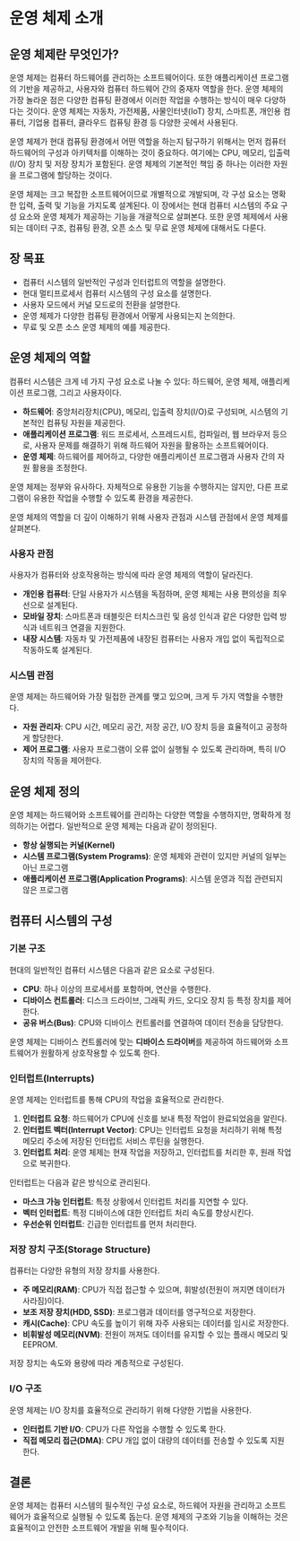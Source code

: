 # 운영 체제 소개

## 운영 체제란 무엇인가?
운영 체제는 컴퓨터 하드웨어를 관리하는 소프트웨어이다. 또한 애플리케이션 프로그램의 기반을 제공하고, 사용자와 컴퓨터 하드웨어 간의 중재자 역할을 한다. 운영 체제의 가장 놀라운 점은 다양한 컴퓨팅 환경에서 이러한 작업을 수행하는 방식이 매우 다양하다는 것이다. 운영 체제는 자동차, 가전제품, 사물인터넷(IoT) 장치, 스마트폰, 개인용 컴퓨터, 기업용 컴퓨터, 클라우드 컴퓨팅 환경 등 다양한 곳에서 사용된다.

운영 체제가 현대 컴퓨팅 환경에서 어떤 역할을 하는지 탐구하기 위해서는 먼저 컴퓨터 하드웨어의 구성과 아키텍처를 이해하는 것이 중요하다. 여기에는 CPU, 메모리, 입출력(I/O) 장치 및 저장 장치가 포함된다. 운영 체제의 기본적인 책임 중 하나는 이러한 자원을 프로그램에 할당하는 것이다.

운영 체제는 크고 복잡한 소프트웨어이므로 개별적으로 개발되며, 각 구성 요소는 명확한 입력, 출력 및 기능을 가지도록 설계된다. 이 장에서는 현대 컴퓨터 시스템의 주요 구성 요소와 운영 체제가 제공하는 기능을 개괄적으로 살펴본다. 또한 운영 체제에서 사용되는 데이터 구조, 컴퓨팅 환경, 오픈 소스 및 무료 운영 체제에 대해서도 다룬다.

## 장 목표
- 컴퓨터 시스템의 일반적인 구성과 인터럽트의 역할을 설명한다.
- 현대 멀티프로세서 컴퓨터 시스템의 구성 요소를 설명한다.
- 사용자 모드에서 커널 모드로의 전환을 설명한다.
- 운영 체제가 다양한 컴퓨팅 환경에서 어떻게 사용되는지 논의한다.
- 무료 및 오픈 소스 운영 체제의 예를 제공한다.

## 운영 체제의 역할
컴퓨터 시스템은 크게 네 가지 구성 요소로 나눌 수 있다: 하드웨어, 운영 체제, 애플리케이션 프로그램, 그리고 사용자이다.

- **하드웨어**: 중앙처리장치(CPU), 메모리, 입출력 장치(I/O)로 구성되며, 시스템의 기본적인 컴퓨팅 자원을 제공한다.
- **애플리케이션 프로그램**: 워드 프로세서, 스프레드시트, 컴파일러, 웹 브라우저 등으로, 사용자 문제를 해결하기 위해 하드웨어 자원을 활용하는 소프트웨어이다.
- **운영 체제**: 하드웨어를 제어하고, 다양한 애플리케이션 프로그램과 사용자 간의 자원 활용을 조정한다.

운영 체제는 정부와 유사하다. 자체적으로 유용한 기능을 수행하지는 않지만, 다른 프로그램이 유용한 작업을 수행할 수 있도록 환경을 제공한다.

운영 체제의 역할을 더 깊이 이해하기 위해 사용자 관점과 시스템 관점에서 운영 체제를 살펴본다.

### 사용자 관점
사용자가 컴퓨터와 상호작용하는 방식에 따라 운영 체제의 역할이 달라진다.
- **개인용 컴퓨터**: 단일 사용자가 시스템을 독점하며, 운영 체제는 사용 편의성을 최우선으로 설계된다.
- **모바일 장치**: 스마트폰과 태블릿은 터치스크린 및 음성 인식과 같은 다양한 입력 방식과 네트워크 연결을 지원한다.
- **내장 시스템**: 자동차 및 가전제품에 내장된 컴퓨터는 사용자 개입 없이 독립적으로 작동하도록 설계된다.

### 시스템 관점
운영 체제는 하드웨어와 가장 밀접한 관계를 맺고 있으며, 크게 두 가지 역할을 수행한다.
- **자원 관리자**: CPU 시간, 메모리 공간, 저장 공간, I/O 장치 등을 효율적이고 공정하게 할당한다.
- **제어 프로그램**: 사용자 프로그램이 오류 없이 실행될 수 있도록 관리하며, 특히 I/O 장치의 작동을 제어한다.

## 운영 체제 정의
운영 체제는 하드웨어와 소프트웨어를 관리하는 다양한 역할을 수행하지만, 명확하게 정의하기는 어렵다. 일반적으로 운영 체제는 다음과 같이 정의된다.

- **항상 실행되는 커널(Kernel)**
- **시스템 프로그램(System Programs)**: 운영 체제와 관련이 있지만 커널의 일부는 아닌 프로그램
- **애플리케이션 프로그램(Application Programs)**: 시스템 운영과 직접 관련되지 않은 프로그램

## 컴퓨터 시스템의 구성
### 기본 구조
현대의 일반적인 컴퓨터 시스템은 다음과 같은 요소로 구성된다.
- **CPU**: 하나 이상의 프로세서를 포함하며, 연산을 수행한다.
- **디바이스 컨트롤러**: 디스크 드라이브, 그래픽 카드, 오디오 장치 등 특정 장치를 제어한다.
- **공유 버스(Bus)**: CPU와 디바이스 컨트롤러를 연결하여 데이터 전송을 담당한다.

운영 체제는 디바이스 컨트롤러에 맞는 **디바이스 드라이버**를 제공하여 하드웨어와 소프트웨어가 원활하게 상호작용할 수 있도록 한다.

### 인터럽트(Interrupts)
운영 체제는 인터럽트를 통해 CPU의 작업을 효율적으로 관리한다.
1. **인터럽트 요청**: 하드웨어가 CPU에 신호를 보내 특정 작업이 완료되었음을 알린다.
2. **인터럽트 벡터(Interrupt Vector)**: CPU는 인터럽트 요청을 처리하기 위해 특정 메모리 주소에 저장된 인터럽트 서비스 루틴을 실행한다.
3. **인터럽트 처리**: 운영 체제는 현재 작업을 저장하고, 인터럽트를 처리한 후, 원래 작업으로 복귀한다.

인터럽트는 다음과 같은 방식으로 관리된다.
- **마스크 가능 인터럽트**: 특정 상황에서 인터럽트 처리를 지연할 수 있다.
- **벡터 인터럽트**: 특정 디바이스에 대한 인터럽트 처리 속도를 향상시킨다.
- **우선순위 인터럽트**: 긴급한 인터럽트를 먼저 처리한다.

### 저장 장치 구조(Storage Structure)
컴퓨터는 다양한 유형의 저장 장치를 사용한다.
- **주 메모리(RAM)**: CPU가 직접 접근할 수 있으며, 휘발성(전원이 꺼지면 데이터가 사라짐)이다.
- **보조 저장 장치(HDD, SSD)**: 프로그램과 데이터를 영구적으로 저장한다.
- **캐시(Cache)**: CPU 속도를 높이기 위해 자주 사용되는 데이터를 임시로 저장한다.
- **비휘발성 메모리(NVM)**: 전원이 꺼져도 데이터를 유지할 수 있는 플래시 메모리 및 EEPROM.

저장 장치는 속도와 용량에 따라 계층적으로 구성된다.

### I/O 구조
운영 체제는 I/O 장치를 효율적으로 관리하기 위해 다양한 기법을 사용한다.
- **인터럽트 기반 I/O**: CPU가 다른 작업을 수행할 수 있도록 한다.
- **직접 메모리 접근(DMA)**: CPU 개입 없이 대량의 데이터를 전송할 수 있도록 지원한다.

## 결론
운영 체제는 컴퓨터 시스템의 필수적인 구성 요소로, 하드웨어 자원을 관리하고 소프트웨어가 효율적으로 실행될 수 있도록 돕는다. 운영 체제의 구조와 기능을 이해하는 것은 효율적이고 안전한 소프트웨어 개발을 위해 필수적이다.



